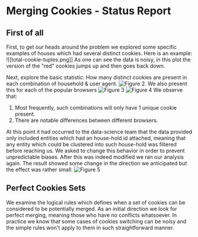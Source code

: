 # Merging Cookies - Status Report

## First of all
First, to get our heads around the problem we explored some specific examples of houses which had several distinct cookies. Here is an example:
![[total-cookie-tuples.png]]
As one can see the data is noisy, in this plot the version of the "red" cookies jumps up and then goes back down.

Next, explore the basic statistic: How many  distinct cookies are present in  each combination of household & user agent. 
![Figure 2](/Figures/total-cookie-tuples.png). 
We also present this for each of the popular browsers
![Figure 3](/Figures/tuples_by_browser_3rd.png)
![Figure 4](/Figures/tuples_by_browser_maid.png)
We observe that: 
1. Most frequently, such combinations will only have 1 unique cookie present.
2. There are notable differences between different browsers.

At this point it had occurred to the data-science team that the data provided only included entities which had an house-hold id attached, meaning that any entity which could be clustered into such house-hold was filtered before reaching us.
We asked to change this behavior in order to prevent unpredictable biases.
After this was indeed modified we ran our analysis again. 
The result showed some change in the direction we anticipated but the effect was rather small.
![Figure 5](/Figures/hhmVSnhbm.png)

## Perfect Cookies Sets
We examine the logical rules which defines when a set of cookies can be considered to be potentially merged.
As an initial direction we look for perfect merging, meaning those who have no conflicts whatsoever. In practice we know that some cases of cookies switching can be noisy and the simple rules won't apply to them in such straightforward manner.
